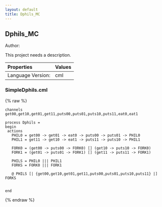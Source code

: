 ```yaml
---
layout: default
title: Dphils_MC
---
```


## Dphils_MC
Author: 


This project needs a description.


| Properties | Values          |
| :------------ | :---------- |
|Language Version:| cml|


### SimpleDphils.cml

{% raw %}
~~~
channels
get00,get10,get01,get11,puts00,puts01,puts10,puts11,eat0,eat1
 
process Dphils = 
begin
 actions
   PHIL0 = get00 -> get01 -> eat0 -> puts00 -> puts01 -> PHIL0
   PHIL1 = get11 -> get10 -> eat1 -> puts11 -> puts10 -> PHIL1
   
   FORK0 = (get00 -> puts00 -> FORK0) [] (get10 -> puts10 -> FORK0)
   FORK1 = (get01 -> puts01 -> FORK1) [] (get11 -> puts11 -> FORK1)
   
   PHILS = PHIL0 ||| PHIL1
   FORKS = FORK0 ||| FORK1
   
   @ PHILS [| {get00,get10,get01,get11,puts00,puts01,puts10,puts11} |] FORKS 


end
~~~
{% endraw %}

